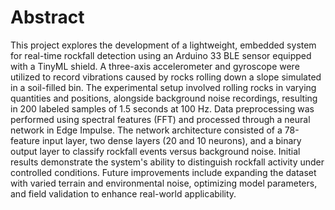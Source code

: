 # Abstract

This project explores the development of a lightweight, embedded system for real-time rockfall detection using an Arduino 33 BLE sensor equipped with a TinyML shield. A three-axis accelerometer and gyroscope were utilized to record vibrations caused by rocks rolling down a slope simulated in a soil-filled bin. The experimental setup involved rolling rocks in varying quantities and positions, alongside background noise recordings, resulting in 200 labeled samples of 1.5 seconds at 100 Hz. Data preprocessing was performed using spectral features (FFT) and processed through a neural network in Edge Impulse. The network architecture consisted of a 78-feature input layer, two dense layers (20 and 10 neurons), and a binary output layer to classify rockfall events versus background noise. Initial results demonstrate the system's ability to distinguish rockfall activity under controlled conditions. Future improvements include expanding the dataset with varied terrain and environmental noise, optimizing model parameters, and field validation to enhance real-world applicability.
